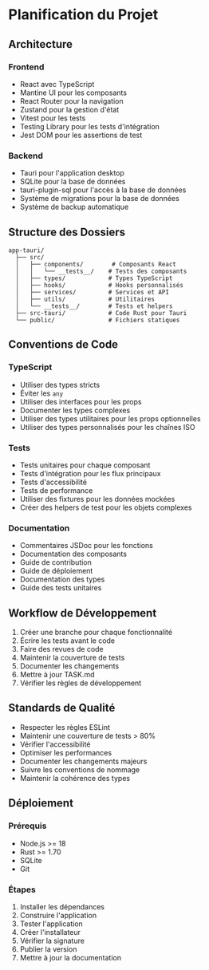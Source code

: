 # Planification du Projet

## Architecture

### Frontend
- React avec TypeScript
- Mantine UI pour les composants
- React Router pour la navigation
- Zustand pour la gestion d'état
- Vitest pour les tests
- Testing Library pour les tests d'intégration
- Jest DOM pour les assertions de test

### Backend
- Tauri pour l'application desktop
- SQLite pour la base de données
- tauri-plugin-sql pour l'accès à la base de données
- Système de migrations pour la base de données
- Système de backup automatique

## Structure des Dossiers
```
app-tauri/
  ├── src/
  │   ├── components/        # Composants React
  │   │   └── __tests__/    # Tests des composants
  │   ├── types/            # Types TypeScript
  │   ├── hooks/            # Hooks personnalisés
  │   ├── services/         # Services et API
  │   ├── utils/            # Utilitaires
  │   └── __tests__/        # Tests et helpers
  ├── src-tauri/            # Code Rust pour Tauri
  └── public/               # Fichiers statiques
```

## Conventions de Code

### TypeScript
- Utiliser des types stricts
- Éviter les `any`
- Utiliser des interfaces pour les props
- Documenter les types complexes
- Utiliser des types utilitaires pour les props optionnelles
- Utiliser des types personnalisés pour les chaînes ISO

### Tests
- Tests unitaires pour chaque composant
- Tests d'intégration pour les flux principaux
- Tests d'accessibilité
- Tests de performance
- Utiliser des fixtures pour les données mockées
- Créer des helpers de test pour les objets complexes

### Documentation
- Commentaires JSDoc pour les fonctions
- Documentation des composants
- Guide de contribution
- Guide de déploiement
- Documentation des types
- Guide des tests unitaires

## Workflow de Développement

1. Créer une branche pour chaque fonctionnalité
2. Écrire les tests avant le code
3. Faire des revues de code
4. Maintenir la couverture de tests
5. Documenter les changements
6. Mettre à jour TASK.md
7. Vérifier les règles de développement

## Standards de Qualité

- Respecter les règles ESLint
- Maintenir une couverture de tests > 80%
- Vérifier l'accessibilité
- Optimiser les performances
- Documenter les changements majeurs
- Suivre les conventions de nommage
- Maintenir la cohérence des types

## Déploiement

### Prérequis
- Node.js >= 18
- Rust >= 1.70
- SQLite
- Git

### Étapes
1. Installer les dépendances
2. Construire l'application
3. Tester l'application
4. Créer l'installateur
5. Vérifier la signature
6. Publier la version
7. Mettre à jour la documentation 